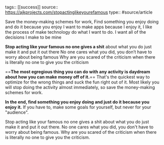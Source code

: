 tags:: [[success]]
source:: https://ajkprojects.com/stopactinglikeyourefamous
type:: #source/article

Save the money-making schemes for work, 
Find something you enjoy doing and do it because you enjoy
I want to make apps because I enjoy it, I like the process of make technology do what I want to do.
I want all of the decisions I make to be mine


**Stop acting like your famous no one gives a shit** about what you do just make it and put it out there
No one cares what you did, you don’t have to worry about being famous 
Why are you scared of the criticism when there is literally no one to give you the criticism


==**The most egregious thing you can do with any activity is daydream about how you can make money off of it.**== That's the quickest way to optimize for the wrong things and suck the fun right out of it. Most likely you will stop doing the activity almost immediately, so save the money-making schemes for work.

**In the end, find something you enjoy doing and just do it because you enjoy it.** If you have to, make some goals for yourself, but never for your "audience".

Stop acting like your famous no one gives a shit about what you do just make it and put it out there. No one cares what you did, you don't have to worry about being famous. Why are you scared of the criticism when there is literally no one to give you the criticism.

